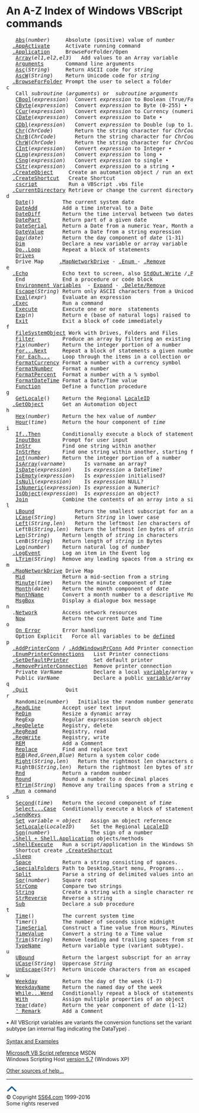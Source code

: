  

<h1>An A-Z Index of <span class="blu">Windows VBScript</span> commands</h1>
<pre>   <a href="abs.html">Abs</a>(<i>number</i>)     Absolute (positive) value of <i>number</i>
  <a href="appactivate.html">.AppActivate</a>     Activate running command
  <a href="application.html">.Application</a>     BrowseForFolder/Open
   <a href="array.html">Array</a>(<i>el1,el2,el3</i>)   Add values to an Array variable
   <a href="arguments.html">Arguments</a>       Command line arguments
   <a href="asc.html">Asc</a>(<i>String</i>)     Return ASCII code for <i>string</i>
   <a href="ascw.html">AscW</a>(<i>String</i>)    Return Unicode code for <i>string</i>
  <a href="browseforfolder.html">.BrowseForFolder</a> Prompt the user to select a folder
c
   Call <i>subroutine </i>(<i>arguments</i>) <span class="body">or </span><i> subroutine arguments</i>
   <a href="cbool.html">CBool</a>(<i>expression</i>)  Convert <i>expression</i> to Boolean (True/False) •
   <a href="cbyte.html">CByte</a>(<i>expression</i>)  Convert <i>expression</i> to Byte (0-255) •
   <a href="ccur.html">CCur</a>(<i>expression</i>)   Convert <i>expression</i> to Currency (numeric) •
   <a href="cdate.html">CDate</a>(<i>expression</i>)  Convert <i>expression</i> to Date •
   <a href="cdbl.html">CDbl</a>(<i>expression</i>)   Convert <i>expression</i> to Double (up to 1.79x10<sup>308</sup>) •
   <a href="chr.html">Chr</a>(<i>ChrCode</i>)       Return the string character for <i>ChrCode</i> (ASCII code)
   <a href="chrb.html">ChrB</a>(<i>ChrCode</i>)      Return the string character for <i>ChrCode</i> (Byte code)
   <a href="chrw.html">ChrW</a>(<i>ChrCode</i>)      Return the string character for <i>ChrCode</i> (Unicode/DBCS)
   <a href="cint.html">CInt</a>(<i>expression</i>)   Convert <i>expression</i> to Integer •
   <a href="clng.html">CLng</a>(<i>expression</i>)   Convert <i>expression</i> to long •
   <a href="csng.html">CSng</a>(<i>expression</i>)   Convert <i>expression</i> to single •
   <a href="cstr.html">CStr</a>(<i>expression</i>)   Convert <i>expression</i> to a string •
  <a href="createobject.html">.CreateObject</a>     Create an automation object / run an external command
  <a href="shortcut.html">.CreateShortcut</a>   Create Shortcut
   <a href="cscript.html">cscript</a>          Run a VBScript .vbs file
  <a href="cd.html">.CurrentDirectory</a> Retrieve or change the current directory
d
   <a href="date.html">Date</a>()         The current system date
   <a href="dateadd.html">DateAdd</a>        Add a time interval to a Date
   <a href="datediff.html">DateDiff</a>       Return the time interval between two dates
   <a href="datepart.html">DatePart</a>       Return part of a given date
   <a href="dateserial.html">DateSerial</a>     Return a Date from a numeric Year, Month and Day
   <a href="datevalue.html">DateValue</a>      Return a Date from a string expression 
   <a href="day.html">Day</a>(<i>date</i>)      Return the day component of <i>date</i> (1-31)
   <a href="dim.html">Dim</a>            Declare a new variable or array variable
   <a href="do.html">Do..Loop</a>       Repeat a block of statements
   <a href="filesystemobject.html">Drives</a>
   Drive Map     <a href="mapnetworkdrive.html">.MapNetworkDrive</a> - <a href="enumnetworkdrives.html">.Enum </a>- <a href="removenetworkdrive.html">.Remove</a>
e
  <a href="echo.html">.Echo</a>           Echo text to screen, also <a href="stdoutwrite.html">StdOut.Write</a> /<a href="popup.html">.Popup</a>
   End            End a procedure or code block
   <a href="env.html">Environment Variables</a>  - <a href="envexpand.html">Expand</a> - <a href="envrm.html">.Delete/Remove</a>
   <a href="escape.html">Escape</a>(<i>String</i>) Return only ASCII characters from a Unicode string.
   <a href="eval.html">Eval</a>(<i>expr</i>)     Evaluate an expression
  <a href="exec.html">.Exec</a>           Run a command
   <a href="execute.html">Execute</a>        Execute one or more  statements
   <a href="exp.html">Exp</a>(<i>n</i>)         Return e (base of natural logs) raised to a power <i>n</i>.
   <a href="exit.html">Exit</a>           Exit a block of code immediately
f
   <a href="filesystemobject.html">FileSystemObject</a> Work with Drives, Folders and Files
   <a href="filter.html">Filter</a>         Produce an array by filtering an existing array
   <a href="fix.html">Fix</a>(<i>number</i>)    Return the integer portion of a number
   <a href="for.html">For...Next</a>     Repeat a block of statements a given number of times
   <a href="foreach.html">For Each...</a>    Loop through the items in a collection or array
   <a href="formatcurrency.html">FormatCurrency</a> Format a number with a currency symbol
   <a href="formatnumber.html">FormatNumber</a>   Format a number
   <a href="formatpercent.html">FormatPercent</a>  Format a number with a % symbol
   <a href="formatdatetime.html">FormatDateTime</a> Format a Date/Time value
   <a href="function.html">Function</a>       Define a function procedure
g
   <a href="getlocale.html">GetLocale</a>()    Return the Regional <a href="../locale.html">LocaleID</a>
  <a href="getobject.html">.GetObject</a>      Get an Automation object
h
   <a href="hex.html">Hex</a>(<i>number</i>)    Return the hex value of <i>number</i>
   <a href="hour.html">Hour</a>(<i>time</i>)     Return the hour component of <i>time</i>
i
   <a href="if.html">If..Then</a>       Conditionally execute a block of statements
   <a href="inputbox.html">InputBox</a>       Prompt for user input
   <a href="instr.html">InStr</a>          Find one string within another
   <a href="instrrev.html">InStrRev</a>       Find one string within another, starting from the end
   <a href="int.html">Int</a>(<i>number</i>)    Return the integer portion of a number
   <a href="isarray.html">IsArray</a>(<i>varname</i>)      Is varname an array?
   <a href="../access/isdate.html">IsDate</a>(<i>expression</i>)    Is <i>expression</i> a DateTime? 
   <a href="isempty.html">IsEmpty</a>(<i>expression</i>)   Is <i>expression</i> initialised?
   <a href="isnull.html">IsNull</a>(<i>expression</i>)    Is <i>expression</i> NULL?
   <a href="isnumeric.html">IsNumeric</a>(<i>expression</i>) Is <i>expression</i> a Numeric? 
   <a href="isobject.html">IsObject</a>(<i>expression</i>)  Is <i>expression</i> an object?
   <a href="join.html">Join</a>           Combine the contents of an array into a single variable. 
l
   <a href="lbound.html">LBound</a>             Return the smallest subscript for an array.
   <a href="lcase.html">LCase</a>(<i>String</i>)      Return <i>String</i> in lower case
   <a href="left.html">Left</a>(<i>String</i>,<i>len</i>)   Return the leftmost <i>len </i>characters of <i>string</i>
   LeftB(<i>String</i>,<i>len</i>)  Return the leftmost <i>len </i>bytes of <i>string</i>
   <a href="len.html">Len</a>(<i>String</i>)    Return length of <i>string</i> in characters
   LenB(<i>String</i>)   Return length of <i>string</i> in Bytes
   <a href="log.html">Log</a>(<i>number</i>)    Return natural log of <i>number</i>
  <a href="logevent.html">.LogEvent</a>       Log an item in the Event log
   <a href="ltrim.html">LTrim</a>(<i>String</i>)  Remove any leading spaces from a string expression    
m
  <a href="mapnetworkdrive.html">.MapNetworkDrive</a> Drive Map     
   <a href="mid.html">Mid</a>            Return a mid-section from a string
   <a href="minute.html">Minute</a>(<i>time</i>)   Return the minute component of <i>time</i>
   <a href="month.html">Month</a>(<i>date</i>)    Return the month component of <i>date</i>
   <a href="monthname.html">MonthName</a>      Convert a month number to a descriptive Month
   <a href="msgbox.html">MsgBox</a>         Display a dialogue box message
n
  .<a href="network.html">Network</a>        Access network resources
   <a href="now.html">Now</a>            Return the current Date and Time
o
   <a href="onerror.html">On Error</a>       Error handling
   Option Explicit   Force all variables to be <a href="dim.html">defined</a>
p
  <a href="addprinterconnection.html">.AddPrinterConn</a> / <a href="addwindowsprinterconnection.html">.AddWindowsPrConn</a> Add Printer connection
  <a href="enumprinterconnections.html">.EnumPrinterConnections</a>   List Printer connections
  <a href="setdefaultprinter.html">.SetDefaultPrinter</a>        Set default printer
  <a href="removeprinterconnection.html">.RemovePrinterConnection</a>  Remove printer connection
   Private <i>VarName</i>          Declare a local <a href="dim.html">variable</a>/array variable
   Public <i>VarName</i>           Declare a public <a href="dim.html">variable</a>/array variable
q
  <a href="quit.html">.Quit</a>            Quit
r
   Randomize(<i>number</i>)   Initialise the random number generator
  <a href="stdoutread.html">.ReadLine</a>       Accept user text input
   <a href="redim.html">ReDim</a>          Resize a dynamic array
   RegExp         Regular expression search object
  <a href="regdel.html">.RegDelete</a>      Registry, delete
  <a href="regread.html">.RegRead</a>        Registry, read
  <a href="regwrite.html">.RegWrite</a>       Registry, write
   <a href="rem.html">REM</a>            Add a Comment
   <a href="replace.html">Replace</a>        Find and replace text
   <a href="rgb.html">RGB</a>(<i>Red</i>,<i>Green</i>,<i>Blue</i>) Return a system color code
   <a href="right.html">Right</a>(<i>String</i>,<i>len</i>)   Return the rightmost <i>len </i>characters of <i>string</i>
   RightB(<i>String</i>,<i>len</i>)  Return the rightmost <i>len </i>bytes of <i>string</i>
   <a href="rnd.html">Rnd</a>            Return a random number  
   <a href="round.html">Round</a>          Round a number to <i>n</i> decimal places
   <a href="rtrim.html">RTrim</a>(<i>String</i>)  Remove any trailing spaces from a string expression
  <a href="run.html">.Run</a> a command
s
   <a href="second.html">Second</a>(<i>time</i>)   Return the second component of <i>time</i>
   <a href="select.html">Select...Case</a>  Conditionally execute a block of statements
  <a href="sendkeys.html">.SendKeys</a>
   <a href="set.html">Set</a> <i>variable</i> = <i>object</i>   Assign an object reference
   <a href="setlocale.html">SetLocale</a>(<i>LocaleID</i>)     Set the Regional <a href="../locale.html">LocaleID</a>
   <a href="sgn.html">Sgn</a>(<i>number</i>)             The sign of a number
  <a href="shell.html">.Shell + Shell.Application</a> objects/methods
  <a href="shellexecute.html">.ShellExecute</a>   Run a script/application in the Windows Shell 
   Shortcut create <a href="shortcut.html">.CreateShortcut</a>
  <a href="sleep.html">.Sleep</a>
   <a href="space.html">Space</a>          Return a string consisting of spaces. 
  <a href="special.html">.SpecialFolders</a> Path to Desktop,Start menu, Programs...
   <a href="split.html">Split</a>          Parse a string of delimited values into an array
   <a href="sqr.html">Sqr</a>(<i>number</i>)    Square root
   <a href="strcomp.html">StrComp</a>        Compare two strings
   <a href="string.html">String</a>         Create a string with a single character repeated
   <a href="strreverse.html">StrReverse</a>     Reverse a string
   <a href="sub.html">Sub</a>            Declare a sub procedure
t
   <a href="time.html">Time</a>()         The current system time
   Timer()        The number of seconds since midnight
   <a href="timeserial.html">TimeSerial</a>     Construct a Time value from Hours, Minutes and seconds
   <a href="timevalue.html">TimeValue</a>      Convert a string to a Time value
   <a href="trim.html">Trim</a>(<i>String</i>)   Remove leading and trailing spaces from <i>string</i>
   <a href="typename.html">TypeName</a>       Return variable type (variant subtype). 
u
   <a href="ubound.html">UBound</a>         Return the largest subscript for an array dimension
   <a href="ucase.html">UCase</a>(<i>String</i>)  Uppercase <i>String</i>
   <a href="unescape.html">UnEscape</a>(<i>Str</i>)  Return Unicode characters from an escaped ASCII string
w
   <a href="weekday.html">Weekday</a>        Return the day of the week (1-7)
   <a href="weekdayname.html">WeekdayName</a>    Return the named day of the week
   <a href="while.html">While...Wend</a>   Conditionally repeat a block of statements
   <a href="with.html">With</a>           Assign multiple properties of an object
   <a href="year.html">Year</a>(<i>date</i>)     Return the year component of <i>date</i> (1-12)
   <a href="rem.html">' Remark</a>       Add a Comment</pre>
<p> • All VBScript variables are <span class="code">variants</span> the conversion functions  set the variant
subtype (an internal flag indicating the DataType) .<br>
<br>
<a href="syntax.html">Syntax and Examples</a></p>
<p><a href="http://msdn.microsoft.com/en-us/library/d1wf56tt%28VS.85%29.aspx">Microsoft VB Script reference</a> MSDN<br>
Windows Scripting Host <a href="http://www.microsoft.com/downloads/en/details.aspx?FamilyID=47809025-d896-482e-a0d6-524e7e844d81">version 5.7</a> (Windows XP)<br>

<a href="../links/vblinks.html">Other sources of help...</a></p><!-- #BeginLibraryItem "/Library/foot_menu.lbi" --><hr>
<div id="bl" class="footer"><a href="index.html#"><img src="../images/top.png" width="30" height="22" alt="Back to the Top"></a></div>
<div id="br" class="footer, tagline">© Copyright <a href="http://ss64.com/">SS64.com</a> 1999-2016<br>
Some rights reserved</div><!-- #EndLibraryItem -->

